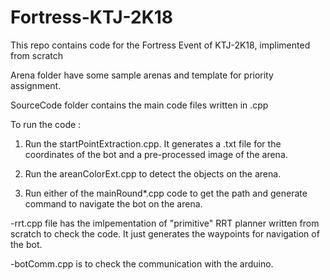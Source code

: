 # Fortress-KTJ-2K18
This repo contains code for the Fortress Event of KTJ-2K18, implimented from scratch

Arena folder have some sample arenas and template for priority assignment.

SourceCode folder contains the main code files written in .cpp

To run the code : 
1. Run the startPointExtraction.cpp. It generates a .txt file for the coordinates of the bot and a pre-processed image of the arena.

2. Run the areanColorExt.cpp to detect the objects on the arena.

3. Run either of the mainRound*.cpp code to get the path and generate command to navigate the bot on the arena.



-rrt.cpp file has the imlpementation of "primitive" RRT planner written from scratch to check the code. It just generates the     waypoints for navigation of the bot.

-botComm.cpp is to check the communication with the arduino.
